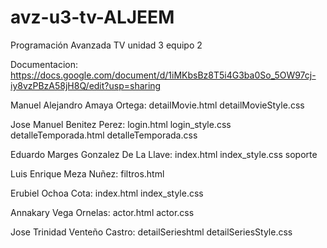 # avz-u3-tv-ALJEEM
Programación Avanzada TV unidad 3 equipo 2

Documentacion: 
https://docs.google.com/document/d/1iMKbsBz8T5i4G3ba0So_5OW97cj-iy8vzPBzA58jH8Q/edit?usp=sharing

Manuel Alejandro Amaya Ortega:
    detailMovie.html
    detailMovieStyle.css

Jose Manuel Benitez Perez:
    login.html
    login_style.css
    detalleTemporada.html
    detalleTemporada.css

Eduardo Marges Gonzalez De La Llave:
    index.html
    index_style.css
    soporte

Luis Enrique Meza Nuñez:
    filtros.html

Erubiel Ochoa Cota:
    index.html
    index_style.css

Annakary Vega Ornelas:
    actor.html
    actor.css

Jose Trinidad Venteño Castro:
    detailSerieshtml
    detailSeriesStyle.css
    


